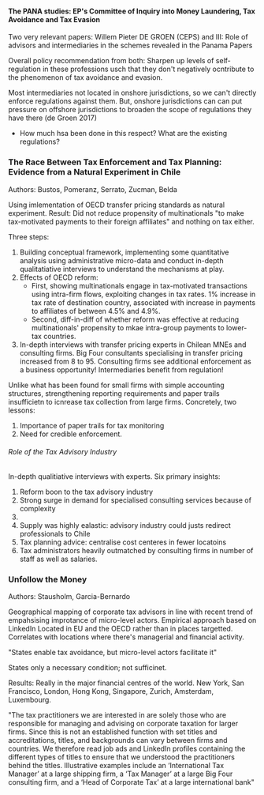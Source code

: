 
#### The PANA studies: EP's Committee of Inquiry into Money Laundering, Tax Avoidance and Tax Evasion

Two very relevant papers:
Willem Pieter DE GROEN (CEPS) and III: Role of advisors and intermediaries in the schemes revealed in the Panama Papers

Overall policy recommendation from both: Sharpen up levels of self-regulation in these professions usch that they don't negatively ocntribute to the phenomenon of tax avoidance and evasion.

Most intermediaries not located in onshore jurisdictions, so we can't directly enforce regulations against them. But, onshore jurisdictions can can put pressure on offshore jurisdictions to broaden the scope of regulations they have there (de Groen 2017)

* How much hsa been done in this respect? What are the existing regulations?

### The Race Between Tax Enforcement and Tax Planning: Evidence from a Natural Experiment in Chile

Authors: Bustos, Pomeranz, Serrato, Zucman, Belda

Using imlementation of OECD transfer pricing standards as natural experiment. Result: Did not reduce propensity of multinationals "to make tax-motivated payments to their foreign affiliates" and nothing on tax either.

Three steps:
1. Building conceptual framework, implementing some quantitative analysis using administrative micro-data and conduct in-depth qualitatiative interviews to understand the mechanisms at play.
2. Effects of OECD reform:
    * First, showing multinationals engage in tax-motivated transactions using intra-firm flows, exploiting changes in tax rates. 1\% increase in tax rate of destination country, associated with increase in payments to affiliates of between 4.5\% and 4.9\%.
    * Second, diff-in-diff of whether reform was effective at reducing multinationals' propensity to mkae intra-group payments to lower-tax countries.
3. In-depth interviews with transfer pricing experts in Chilean MNEs and consulting firms. Big Four consultants specialising in transfer pricing increased from 8 to 95. Consulting firms see additional enforcement as a business opportunity! Intermediaries benefit from regulation!    

Unlike what has been found for small firms with simple accounting structures, strengthening reporting requirements and paper trails insufficietn to icnrease tax collection from large firms.
Concretely, two lessons:
1. Importance of paper trails for tax monitoring
2. Need for credible enforcement.

###### Role of the Tax Advisory Industry

In-depth qualitiative interviews with experts.
Six primary insights:
1. Reform boon to the tax advisory industry
2. Strong surge in demand for specialised consulting services because of complexity
3. 
4. Supply was highly ealastic: advisory industry could justs redirect professionals to Chile
5. Tax planning advice: centralise cost centeres in fewer locatoins
6. Tax administrators heavily outmatched by consulting firms in number of staff as well as salaries.


### Unfollow the Money

Authors: Stausholm, Garcia-Bernardo

Geographical mapping of corporate tax advisors in line with recent trend of empahsising improtance of micro-level actors.
Empirical approach based on LinkedIn
Located in EU and the OECD rather than in places targetted. Correlates with locations where there's managerial and financial activity.

"States enable tax avoidance, but micro-level actors facilitate it"

States only a necessary condition; not sufficinet.

Results: Really in the major financial centres of the world. New York, San Francisco, London, Hong Kong, Singapore, Zurich, Amsterdam, Luxembourg.

"The tax practitioners we are interested in are solely those who are responsible
for managing and advising on corporate taxation for larger firms. Since this is not
an established function with set titles and accreditations, titles, and backgrounds
can vary between firms and countries. We therefore read job ads and LinkedIn
profiles containing the different types of titles to ensure that we understood the
practitioners behind the titles. Illustrative examples include an ‘International Tax
Manager’ at a large shipping firm, a ‘Tax Manager’ at a large Big Four consulting
firm, and a ‘Head of Corporate Tax’ at a large international bank"




